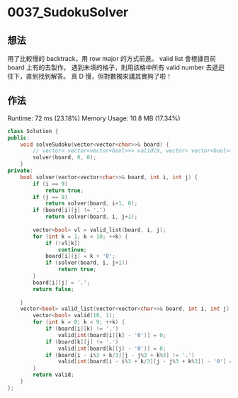 # 0037_SudokuSolver
## 想法
用了比較慢的 backtrack，用 row major 的方式前進。
valid list 會根據目前 board 上有的去製作。
遇到未填的格子，則用該格中所有 valid number 去遞迴往下，直到找到解答。
真 D 慢，但對數獨來講其實夠了啦！
## 作法
Runtime: 72 ms (23.18%)
Memory Usage: 10.8 MB (17.34%)
```C++
class Solution {
public:
    void solveSudoku(vector<vector<char>>& board) {
        // vector< vector<vector<bool>>> valid(9, vector< vector<bool>> (9, vector<bool> (9, 0)));
        solver(board, 0, 0);
    }
private:
    bool solver(vector<vector<char>>& board, int i, int j) {
        if (i == 9)
            return true;
        if (j == 9)
            return solver(board, i+1, 0);
        if (board[i][j] != '.')
            return solver(board, i, j+1);
        
        vector<bool> vl = valid_list(board, i, j);
        for (int k = 1; k < 10; ++k) {
            if (!vl[k])
                continue;
            board[i][j] = k + '0';
            if (solver(board, i, j+1))
                return true;            
        }
        board[i][j] = '.';
        return false;
        
    }
    vector<bool> valid_list(vector<vector<char>>& board, int i, int j) {
        vector<bool> valid(10, 1);
        for (int k = 0; k < 9; ++k) {
            if (board[i][k] != '.')
                valid[int(board[i][k] - '0')] = 0;
            if (board[k][j] != '.')
                valid[int(board[k][j] - '0')] = 0;
            if (board[i - i%3 + k/3][j - j%3 + k%3] != '.')
                valid[int(board[i - i%3 + k/3][j - j%3 + k%3]) - '0'] = 0;
        }
        return valid;
    }
};

```


